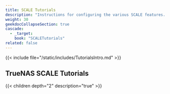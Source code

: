 ```yaml
---
title: SCALE Tutorials
description: "Instructions for configuring the various SCALE features. Articles are organized parallel to the SCALE interface layout."
weight: 30
geekdocCollapseSection: true
cascade:
  - _target:
    book: "SCALETutorials"
related: false
---
```


{{< include file="/static/includes/TutorialsIntro.md" >}}

<div class="noprint">

## TrueNAS SCALE Tutorials

{{< children depth="2" description="true" >}}

</div>
